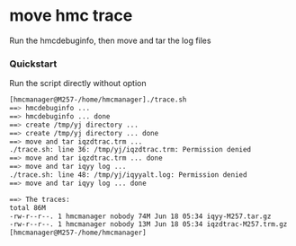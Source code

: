 # move hmc trace
Run the hmcdebuginfo, then move and tar the log files
### Quickstart
Run the script directly without option
```sh
[hmcmanager@M257-/home/hmcmanager]./trace.sh
==> hmcdebuginfo ...
==> hmcdebuginfo ... done
==> create /tmp/yj directory ...
==> create /tmp/yj directory ... done
==> move and tar iqzdtrac.trm ...
./trace.sh: line 36: /tmp/yj/iqzdtrac.trm: Permission denied
==> move and tar iqzdtrac.trm ... done
==> move and tar iqyy log ...
./trace.sh: line 48: /tmp/yj/iqyyalt.log: Permission denied
==> move and tar iqyy log ... done

==> The traces:
total 86M
-rw-r--r--. 1 hmcmanager nobody 74M Jun 18 05:34 iqyy-M257.tar.gz
-rw-r--r--. 1 hmcmanager nobody 13M Jun 18 05:34 iqzdtrac-M257.trm.gz
[hmcmanager@M257-/home/hmcmanager]
```
